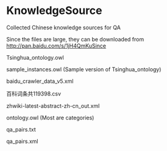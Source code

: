 # KnowledgeSource

Collected Chinese knowledge sources for QA

Since the files are large, they can be downloaded from http://pan.baidu.com/s/1jH4QmKuSince

Tsinghua_ontology.owl

sample_instances.owl (Sample version of Tsinghua_ontology)

baidu_crawler_data_v5.xml

百科词条共119398.csv

zhwiki-latest-abstract-zh-cn_out.xml

ontology.owl (Most are categories)

qa_pairs.txt

qa_pairs.xml
